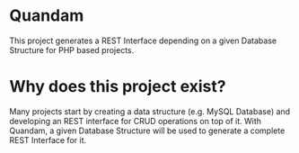 # Quandam
This project generates a REST Interface depending on a given Database Structure for PHP based projects.

# Why does this project exist?
Many projects start by creating a data structure (e.g. MySQL Database) and developing an REST interface for CRUD operations on top of it. 
With Quandam, a given Database Structure will be used to generate a complete REST Interface for it. 




